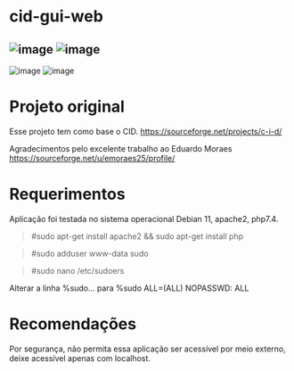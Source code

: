 # cid-gui-web
![image](https://user-images.githubusercontent.com/40308971/191763527-ed875a27-b73d-4804-87b8-2f68414d580e.png)
![image](https://user-images.githubusercontent.com/40308971/191764867-032e166b-e7f1-4b2a-96a2-3821b4150ed0.png)
-
![image](https://user-images.githubusercontent.com/40308971/191763563-e92a61df-fe4f-4134-9d7a-bf2e88fd350b.png)
![image](https://user-images.githubusercontent.com/40308971/191765205-13559e50-0582-478f-8a02-eea5150396ff.png)


# Projeto original

Esse projeto tem como base o CID. https://sourceforge.net/projects/c-i-d/ 

Agradecimentos pelo excelente trabalho ao Eduardo Moraes https://sourceforge.net/u/emoraes25/profile/

# Requerimentos

Aplicação foi testada no sistema operacional Debian 11, apache2, php7.4.

>#sudo apt-get install apache2 && sudo apt-get install php

>#sudo adduser www-data sudo

>#sudo nano /etc/sudoers

Alterar a linha %sudo... para %sudo ALL=(ALL) NOPASSWD: ALL

# Recomendações
Por segurança, não permita essa aplicação ser acessível por meio externo, deixe acessível apenas com localhost.
